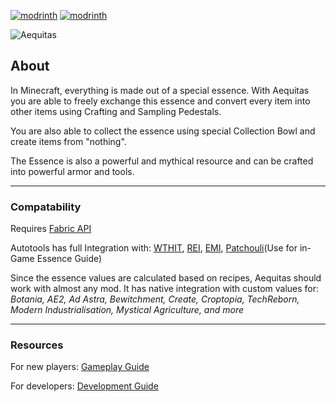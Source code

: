 [![modrinth](https://img.shields.io/modrinth/dt/aequitas?style=for-the-badge&logo=modrinth&label=Modrinth&color=1bd96a)](https://modrinth.com/mod/minecraft_autotools)
[![modrinth](https://cf.way2muchnoise.eu/1121404.svg?badge_style=for_the_badge)]([https://modrinth.com/mod/aequitas](https://www.curseforge.com/minecraft/mc-mods/aequitas))

![Aequitas](https://cdn.modrinth.com/data/yoBiijZt/images/fd403d065c5f83ed5c741aab898f2b76ab11b41d.png)
## About

In Minecraft, everything is made out of a special essence. With Aequitas you are able to freely exchange this essence and convert every item into other items using Crafting and Sampling Pedestals.

You are also able to collect the essence using special Collection Bowl and create items from "nothing". 

The Essence is also a powerful and mythical resource and can be crafted into powerful armor and tools.

---

### Compatability

Requires [Fabric API](https://modrinth.com/mod/fabric-api)

Autotools has full Integration with: [WTHIT](https://modrinth.com/mod/wthit), [REI](https://modrinth.com/mod/rei), [EMI](https://modrinth.com/mod/emi), [Patchouli](https://modrinth.com/mod/patchouli)(Use for in-Game Essence Guide)

Since the essence values are calculated based on recipes, Aequitas should work with almost any mod. It has native integration with custom values for: _Botania, AE2, Ad Astra, Bewitchment, Create, Croptopia, TechReborn, Modern Industrialisation, Mystical Agriculture, and more_ 

---

### Resources

For new players: [Gameplay Guide](https://github.com/zelythia/aequitas/wiki/Gameplay)

For developers: [Development Guide](https://github.com/zelythia/aequitas/wiki/Development)